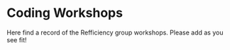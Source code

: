 # Coding Workshops
Here find a record of the Refficiency group workshops. Please add as you see fit!
